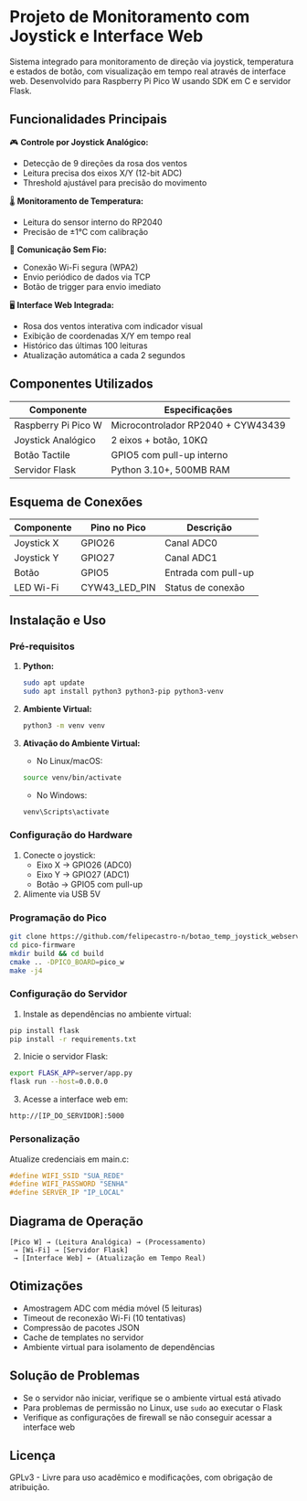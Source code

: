 # Projeto de Monitoramento com Joystick e Interface Web

Sistema integrado para monitoramento de direção via joystick, temperatura e estados de botão, com visualização em tempo real através de interface web. Desenvolvido para Raspberry Pi Pico W usando SDK em C e servidor Flask.

## Funcionalidades Principais

🎮 **Controle por Joystick Analógico:**
- Detecção de 9 direções da rosa dos ventos
- Leitura precisa dos eixos X/Y (12-bit ADC)
- Threshold ajustável para precisão do movimento

🌡 **Monitoramento de Temperatura:**
- Leitura do sensor interno do RP2040
- Precisão de ±1°C com calibração

📶 **Comunicação Sem Fio:**
- Conexão Wi-Fi segura (WPA2)
- Envio periódico de dados via TCP
- Botão de trigger para envio imediato

🖥 **Interface Web Integrada:**
- Rosa dos ventos interativa com indicador visual
- Exibição de coordenadas X/Y em tempo real
- Histórico das últimas 100 leituras
- Atualização automática a cada 2 segundos

## Componentes Utilizados

Componente | Especificações
---|---
Raspberry Pi Pico W | Microcontrolador RP2040 + CYW43439
Joystick Analógico | 2 eixos + botão, 10KΩ
Botão Tactile | GPIO5 com pull-up interno
Servidor Flask | Python 3.10+, 500MB RAM

## Esquema de Conexões

Componente | Pino no Pico | Descrição
---|---|---
Joystick X | GPIO26 | Canal ADC0
Joystick Y | GPIO27 | Canal ADC1
Botão | GPIO5 | Entrada com pull-up
LED Wi-Fi | CYW43_LED_PIN | Status de conexão

## Instalação e Uso

### Pré-requisitos
1. **Python:**
   ```bash
   sudo apt update
   sudo apt install python3 python3-pip python3-venv
   ```

2. **Ambiente Virtual:**
   ```bash
   python3 -m venv venv
   ```

3. **Ativação do Ambiente Virtual:**
   - No Linux/macOS:
   ```bash
   source venv/bin/activate
   ```
   - No Windows:
   ```bash
   venv\Scripts\activate
   ```

### Configuração do Hardware
1. Conecte o joystick:
   - Eixo X → GPIO26 (ADC0)
   - Eixo Y → GPIO27 (ADC1)
   - Botão → GPIO5 com pull-up
2. Alimente via USB 5V

### Programação do Pico
```bash
git clone https://github.com/felipecastro-n/botao_temp_joystick_webserver.git
cd pico-firmware
mkdir build && cd build
cmake .. -DPICO_BOARD=pico_w
make -j4
```

### Configuração do Servidor
1. Instale as dependências no ambiente virtual:
```bash
pip install flask
pip install -r requirements.txt
```

2. Inicie o servidor Flask:
```bash
export FLASK_APP=server/app.py
flask run --host=0.0.0.0
```

3. Acesse a interface web em:
```
http://[IP_DO_SERVIDOR]:5000
```

### Personalização
Atualize credenciais em main.c:

```c
#define WIFI_SSID "SUA_REDE"
#define WIFI_PASSWORD "SENHA"
#define SERVER_IP "IP_LOCAL"
```

## Diagrama de Operação
```
[Pico W] → (Leitura Analógica) → (Processamento) 
 → [Wi-Fi] → [Servidor Flask] 
 → [Interface Web] ← (Atualização em Tempo Real)
```

## Otimizações
- Amostragem ADC com média móvel (5 leituras)
- Timeout de reconexão Wi-Fi (10 tentativas)
- Compressão de pacotes JSON
- Cache de templates no servidor
- Ambiente virtual para isolamento de dependências

## Solução de Problemas
- Se o servidor não iniciar, verifique se o ambiente virtual está ativado
- Para problemas de permissão no Linux, use `sudo` ao executar o Flask
- Verifique as configurações de firewall se não conseguir acessar a interface web

## Licença
GPLv3 - Livre para uso acadêmico e modificações, com obrigação de atribuição.
